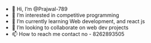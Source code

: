 - 👋 Hi, I’m @Prajwal-789
- 👀 I’m interested in competitive programming
- 🌱 I’m currently learning Web development, and react js
- 💞️ I’m looking to collaborate on web dev projects
- 📫 How to reach me contact no - 8262893505

<!---
Prajwal-789/Prajwal-789 is a ✨ special ✨ repository because its `README.md` (this file) appears on your GitHub profile.
You can click the Preview link to take a look at your changes.
--->
